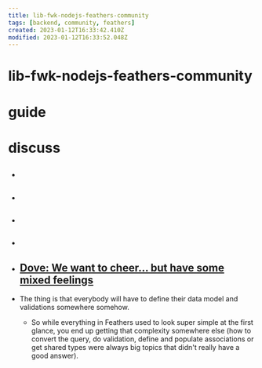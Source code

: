 ```yaml
---
title: lib-fwk-nodejs-feathers-community
tags: [backend, community, feathers]
created: 2023-01-12T16:33:42.410Z
modified: 2023-01-12T16:33:52.048Z
---
```


# lib-fwk-nodejs-feathers-community

# guide

# discuss
- ## 

- ## 

- ## 

- ## 

- ## [Dove: We want to cheer... but have some mixed feelings](https://github.com/feathersjs/feathers/issues/2760)
- The thing is that everybody will have to define their data model and validations somewhere somehow. 
  - So while everything in Feathers used to look super simple at the first glance, you end up getting that complexity somewhere else (how to convert the query, do validation, define and populate associations or get shared types were always big topics that didn't really have a good answer).
